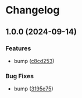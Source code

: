 # Changelog

## 1.0.0 (2024-09-14)


### Features

* bump ([c8cd253](https://github.com/PolusAI/compute/commit/c8cd253388c3fe363a1f79fea630526bf6faf320))


### Bug Fixes

* bump ([3195e75](https://github.com/PolusAI/compute/commit/3195e75cd8f73c2419ca190ed18df547af7b7866))
